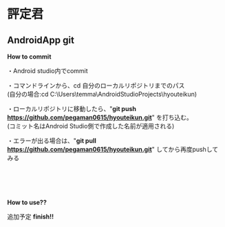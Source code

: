 # 評定君
AndroidApp git
--------------




**How to commit**

・Android studio内でcommit

・コマンドラインから、cd 自分のローカルリポジトリまでのパス<br/>
(自分の場合:cd C:\Users\temma\AndroidStudioProjects\hyouteikun) <br/>

・ローカルリポジトリに移動したら、"**git push https://github.com/pegaman0615/hyouteikun.git**" を打ち込む。 <br/>
(コミット名はAndroid Studio側で作成した名前が適用される) <br/>

・エラーが出る場合は、"**git pull https://github.com/pegaman0615/hyouteikun.git**" してから再度pushしてみる<br/>
<br/>
<br/>
<br/>
<br/>
<br/>
**How to use??**


追加予定
**finish!!**

